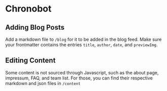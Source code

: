 # Chronobot

## Adding Blog Posts

Add a markdown file to `/blog` for it to be added in the blog feed. Make sure your frontmatter contains the entries `title`, `author`, `date`, and `previewImg`.

## Editing Content

Some content is not sourced through Javascript, such as the about page, impressum, FAQ, and team list. For those, you can find their respective markdown and json files in `/content`
